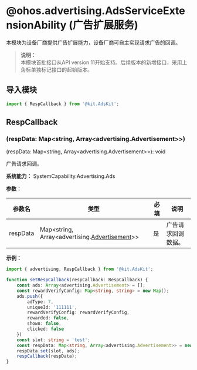 # @ohos.advertising.AdsServiceExtensionAbility (广告扩展服务)

<!--Kit: Ads Kit-->
<!--Subsystem: Advertising-->
<!--Owner: @SukiEvas-->
<!--SE: @zhansf1988-->
<!--TSE: @hongmei_may-->

本模块为设备厂商提供广告扩展能力，设备厂商可自主实现请求广告的回调。

> **说明：**<br/>
> 本模块首批接口从API version 11开始支持。后续版本的新增接口，采用上角标单独标记接口的起始版本。

## 导入模块

```ts
import { RespCallback } from '@kit.AdsKit';
```

## RespCallback

### (respData: Map&lt;string, Array&lt;advertising.Advertisement&gt;&gt;)

(respData: Map&lt;string, Array&lt;advertising.Advertisement&gt;&gt;): void

广告请求回调。

**系统能力：** SystemCapability.Advertising.Ads

**参数：**

| 参数名   | 类型                                                                                              | 必填 | 说明              |
|----------|---------------------------------------------------------------------------------------------------|-----|-----------------|
| respData | Map&lt;string, Array&lt;advertising.[Advertisement](js-apis-advertising.md#advertisement)&gt;&gt; | 是   | 广告请求回调数据。 |

**示例：**

```ts
import { advertising, RespCallback } from '@kit.AdsKit';

function setRespCallback(respCallback: RespCallback) {
    const ads: Array<advertising.Advertisement> = [];
    const rewardVerifyConfig: Map<string, string> = new Map();
    ads.push({
        adType: 7,
        uniqueId: '111111',
        rewardVerifyConfig: rewardVerifyConfig,
        rewarded: false,
        shown: false,
        clicked: false
    })
    const slot: string = 'test';
    const respData: Map<string, Array<advertising.Advertisement>> = new Map();
    respData.set(slot, ads);
    respCallback(respData);
}
```